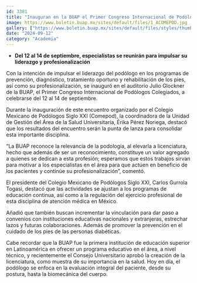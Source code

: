 ```yaml
---
id: 3301
title: "Inauguran en la BUAP el Primer Congreso Internacional de Podólogos Colegiados"
image: https://www.boletin.buap.mx/sites/default/files/1_ACOMEPOD.jpg
gallery: ["https://www.boletin.buap.mx/sites/default/files/styles/thumbnails_noticias/public/1%20A%20COMEPOD.JPG","https://www.boletin.buap.mx/sites/default/files/styles/thumbnails_noticias/public/2%20B%20COMEPOD.JPG","https://www.boletin.buap.mx/sites/default/files/styles/thumbnails_noticias/public/3%20C%20COMEPOD.JPG"]
date: "2024-09-12"
category: "Academia"
---
```

- **Del 12 al 14 de septiembre, especialistas se reunirán para impulsar su liderazgo y profesionalización**

Con la intención de impulsar el liderazgo del podólogo en los programas de prevención, diagnóstico, tratamiento oportuno y rehabilitación de los pies, así como su profesionalización, se inauguró en el auditorio Julio Glockner de la BUAP, el Primer Congreso Internacional de Podólogos Colegiados, a celebrarse del 12 al 14 de septiembre.

Durante la inauguración de este encuentro organizado por el Colegio Mexicano de Podólogos Siglo XXI (Comepod), la coordinadora de la Unidad de Gestión del Área de la Salud Universitaria, Érika Pérez Noriega, destacó que los resultados del encuentro serán la punta de lanza para consolidar esta importante disciplina.

“La BUAP reconoce la relevancia de la podología, al elevarla a licenciatura, hecho que además de ser un reconocimiento, constituye un valor agregado a quienes se dedican a esta profesión; esperamos que estos trabajos sirvan para motivar a los especialistas en el área para que actúen en beneficio de los pacientes y continúe su profesionalización”, comentó.

El presidente del Colegio Mexicano de Podólogos Siglo XXI, Carlos Gurrola Togasi, destacó que las actividades se ajustan a los programas de educación continua, así como a la regulación del ejercicio profesional de esta disciplina de atención médica en México.

Añadió que también buscan incrementar la vinculación para dar paso a convenios con instituciones educativas nacionales y extranjeras, estrechar lazos y futuras colaboraciones. Además de promover la prevención en el cuidado de los pies de las personas diabéticas.

Cabe recordar que la BUAP fue la primera institución de educación superior en Latinoamérica en ofrecer un programa educativo en el área, a nivel técnico, y recientemente el Consejo Universitario aprobó la creación de la licenciatura, como muestra de su importancia en la salud. Hoy en día, el podólogo se enfoca en la evaluación integral del paciente, desde su postura, hasta la biomecánica del cuerpo.